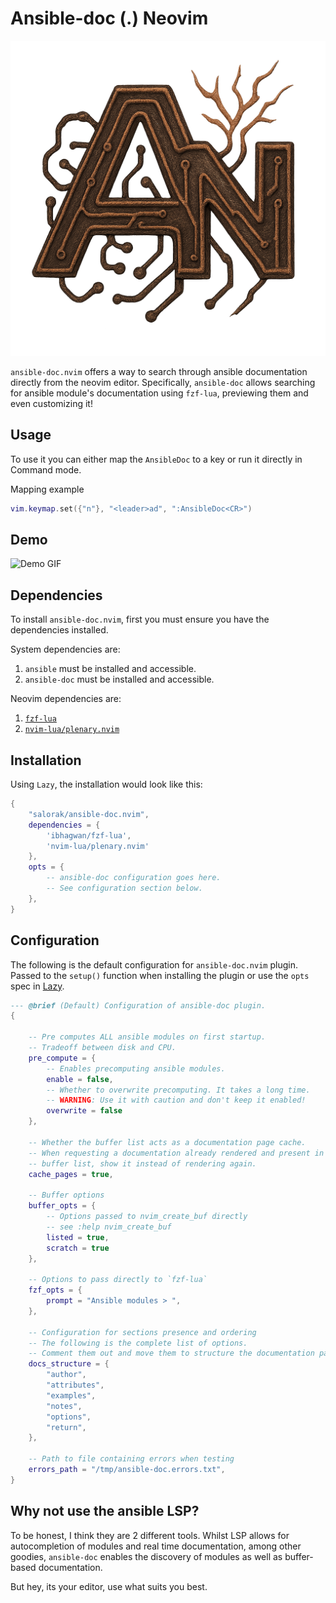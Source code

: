 # Ansible-doc (.) Neovim

![Logo](./assets/logo.png)

`ansible-doc.nvim` offers a way to search through ansible documentation directly from the neovim editor.
Specifically, `ansible-doc` allows searching for ansible module's documentation using `fzf-lua`, previewing them and even customizing it!

## Usage

To use it you can either map the `AnsibleDoc` to a key or run it directly in Command mode.

Mapping example
```lua
vim.keymap.set({"n"}, "<leader>ad", ":AnsibleDoc<CR>")
```

## Demo

![Demo GIF](./assets/demo.gif)

## Dependencies

To install `ansible-doc.nvim`, first you must ensure you have the dependencies installed.

System dependencies are:
1. `ansible` must be installed and accessible.
2. `ansible-doc` must be installed and accessible.

Neovim dependencies are:
1. [`fzf-lua`](https://github.com/ibhagwan/fzf-lua)
2. [`nvim-lua/plenary.nvim`](https://github.com/nvim-lua/plenary.nvim)


## Installation

Using `Lazy`, the installation would look like this:

```lua
{
    "salorak/ansible-doc.nvim",
    dependencies = {
        'ibhagwan/fzf-lua',
        'nvim-lua/plenary.nvim'
    },
    opts = {
        -- ansible-doc configuration goes here. 
        -- See configuration section below.
    },
}
```

## Configuration

The following is the default configuration for `ansible-doc.nvim` plugin.
Passed to the `setup()` function when installing the plugin or use the `opts` spec in [Lazy](https://lazy.folke.io/spec#spec-setup).

```lua
--- @brief (Default) Configuration of ansible-doc plugin.
{

    -- Pre computes ALL ansible modules on first startup.
    -- Tradeoff between disk and CPU.
    pre_compute = {
        -- Enables precomputing ansible modules.
        enable = false,
        -- Whether to overwrite precomputing. It takes a long time.
        -- WARNING: Use it with caution and don't keep it enabled!
        overwrite = false
    },

    -- Whether the buffer list acts as a documentation page cache.
    -- When requesting a documentation already rendered and present in the
    -- buffer list, show it instead of rendering again.
    cache_pages = true,

    -- Buffer options 
    buffer_opts = {
        -- Options passed to nvim_create_buf directly
        -- see :help nvim_create_buf
        listed = true,
        scratch = true
    },

    -- Options to pass directly to `fzf-lua`
    fzf_opts = {
        prompt = "Ansible modules > ",
    },

    -- Configuration for sections presence and ordering
    -- The following is the complete list of options.
    -- Comment them out and move them to structure the documentation page as you please.
    docs_structure = {
        "author",
        "attributes",
        "examples",
        "notes",
        "options",
        "return",
    },

    -- Path to file containing errors when testing
    errors_path = "/tmp/ansible-doc.errors.txt",
}

```

## Why not use the ansible LSP? 

To be honest, I think they are 2 different tools. Whilst LSP allows for autocompletion of modules and real time documentation, among other goodies, `ansible-doc` enables the discovery of modules as well as buffer-based documentation.

But hey, its your editor, use what suits you best.

